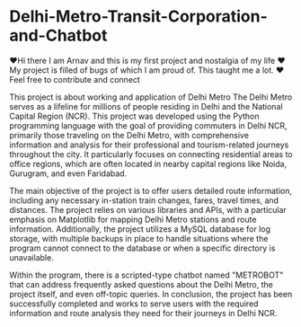 # Delhi-Metro-Transit-Corporation-and-Chatbot

❤Hi there I am Arnav and this is my first project and nostalgia of my life
❤My project is filled of bugs of which I am proud of. This taught me a lot.
❤Feel free to contribute and connect

This project is about working and application of Delhi Metro
The Delhi Metro serves as a lifeline for millions of people residing in Delhi and the National Capital Region (NCR). This project was developed using the Python programming language with the goal of providing commuters in Delhi NCR, primarily those traveling on the Delhi Metro, with comprehensive information and analysis for their professional and tourism-related journeys throughout the city. It particularly focuses on connecting residential areas to office regions, which are often located in nearby capital regions like Noida, Gurugram, and even Faridabad.

The main objective of the project is to offer users detailed route information, including any necessary in-station train changes, fares, travel times, and distances. The project relies on various libraries and APIs, with a particular emphasis on Matplotlib for mapping Delhi Metro stations and route information. Additionally, the project utilizes a MySQL database for log storage, with multiple backups in place to handle situations where the program cannot connect to the database or when a specific directory is unavailable.

Within the program, there is a scripted-type chatbot named "METROBOT" that can address frequently asked questions about the Delhi Metro, the project itself, and even off-topic queries. In conclusion, the project has been successfully completed and works to serve users with the required information and route analysis they need for their journeys in Delhi NCR.
